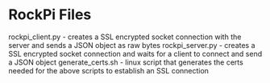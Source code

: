 # RockPi Files
rockpi_client.py - creates a SSL encrypted socket connection with the server and sends a JSON object as raw bytes
rockpi_server.py - creates a SSL encrypted socket connection and waits for a client to connect and send a JSON object
generate_certs.sh - linux script that generates the certs needed for the above scripts to establish an SSL connection
